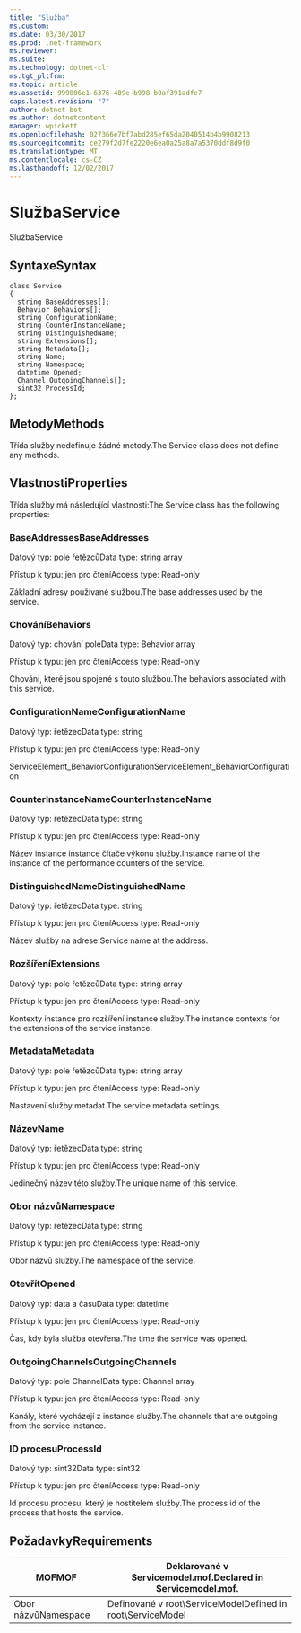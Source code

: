 ```yaml
---
title: "Služba"
ms.custom: 
ms.date: 03/30/2017
ms.prod: .net-framework
ms.reviewer: 
ms.suite: 
ms.technology: dotnet-clr
ms.tgt_pltfrm: 
ms.topic: article
ms.assetid: 999806e1-6376-409e-b998-b0af391adfe7
caps.latest.revision: "7"
author: dotnet-bot
ms.author: dotnetcontent
manager: wpickett
ms.openlocfilehash: 027366e7bf7abd285ef65da2040514b4b9908213
ms.sourcegitcommit: ce279f2d7fe2220e6ea0a25a8a7a5370ddf8d9f0
ms.translationtype: MT
ms.contentlocale: cs-CZ
ms.lasthandoff: 12/02/2017
---
```

# <a name="service"></a><span data-ttu-id="65606-102">Služba</span><span class="sxs-lookup"><span data-stu-id="65606-102">Service</span></span>
<span data-ttu-id="65606-103">Služba</span><span class="sxs-lookup"><span data-stu-id="65606-103">Service</span></span>  
  
## <a name="syntax"></a><span data-ttu-id="65606-104">Syntaxe</span><span class="sxs-lookup"><span data-stu-id="65606-104">Syntax</span></span>  
  
```  
class Service  
{  
  string BaseAddresses[];  
  Behavior Behaviors[];  
  string ConfigurationName;  
  string CounterInstanceName;  
  string DistinguishedName;  
  string Extensions[];  
  string Metadata[];  
  string Name;  
  string Namespace;  
  datetime Opened;  
  Channel OutgoingChannels[];  
  sint32 ProcessId;  
};  
```  
  
## <a name="methods"></a><span data-ttu-id="65606-105">Metody</span><span class="sxs-lookup"><span data-stu-id="65606-105">Methods</span></span>  
 <span data-ttu-id="65606-106">Třída služby nedefinuje žádné metody.</span><span class="sxs-lookup"><span data-stu-id="65606-106">The Service class does not define any methods.</span></span>  
  
## <a name="properties"></a><span data-ttu-id="65606-107">Vlastnosti</span><span class="sxs-lookup"><span data-stu-id="65606-107">Properties</span></span>  
 <span data-ttu-id="65606-108">Třída služby má následující vlastnosti:</span><span class="sxs-lookup"><span data-stu-id="65606-108">The Service class has the following properties:</span></span>  
  
### <a name="baseaddresses"></a><span data-ttu-id="65606-109">BaseAddresses</span><span class="sxs-lookup"><span data-stu-id="65606-109">BaseAddresses</span></span>  
 <span data-ttu-id="65606-110">Datový typ: pole řetězců</span><span class="sxs-lookup"><span data-stu-id="65606-110">Data type: string array</span></span>  
  
 <span data-ttu-id="65606-111">Přístup k typu: jen pro čtení</span><span class="sxs-lookup"><span data-stu-id="65606-111">Access type: Read-only</span></span>  
  
 <span data-ttu-id="65606-112">Základní adresy používané službou.</span><span class="sxs-lookup"><span data-stu-id="65606-112">The base addresses used by the service.</span></span>  
  
### <a name="behaviors"></a><span data-ttu-id="65606-113">Chování</span><span class="sxs-lookup"><span data-stu-id="65606-113">Behaviors</span></span>  
 <span data-ttu-id="65606-114">Datový typ: chování pole</span><span class="sxs-lookup"><span data-stu-id="65606-114">Data type: Behavior array</span></span>  
  
 <span data-ttu-id="65606-115">Přístup k typu: jen pro čtení</span><span class="sxs-lookup"><span data-stu-id="65606-115">Access type: Read-only</span></span>  
  
 <span data-ttu-id="65606-116">Chování, které jsou spojené s touto službou.</span><span class="sxs-lookup"><span data-stu-id="65606-116">The behaviors associated with this service.</span></span>  
  
### <a name="configurationname"></a><span data-ttu-id="65606-117">ConfigurationName</span><span class="sxs-lookup"><span data-stu-id="65606-117">ConfigurationName</span></span>  
 <span data-ttu-id="65606-118">Datový typ: řetězec</span><span class="sxs-lookup"><span data-stu-id="65606-118">Data type: string</span></span>  
  
 <span data-ttu-id="65606-119">Přístup k typu: jen pro čtení</span><span class="sxs-lookup"><span data-stu-id="65606-119">Access type: Read-only</span></span>  
  
 <span data-ttu-id="65606-120">ServiceElement_BehaviorConfiguration</span><span class="sxs-lookup"><span data-stu-id="65606-120">ServiceElement_BehaviorConfiguration</span></span>  
  
### <a name="counterinstancename"></a><span data-ttu-id="65606-121">CounterInstanceName</span><span class="sxs-lookup"><span data-stu-id="65606-121">CounterInstanceName</span></span>  
 <span data-ttu-id="65606-122">Datový typ: řetězec</span><span class="sxs-lookup"><span data-stu-id="65606-122">Data type: string</span></span>  
  
 <span data-ttu-id="65606-123">Přístup k typu: jen pro čtení</span><span class="sxs-lookup"><span data-stu-id="65606-123">Access type: Read-only</span></span>  
  
 <span data-ttu-id="65606-124">Název instance instance čítače výkonu služby.</span><span class="sxs-lookup"><span data-stu-id="65606-124">Instance name of the instance of the performance counters of the service.</span></span>  
  
### <a name="distinguishedname"></a><span data-ttu-id="65606-125">DistinguishedName</span><span class="sxs-lookup"><span data-stu-id="65606-125">DistinguishedName</span></span>  
 <span data-ttu-id="65606-126">Datový typ: řetězec</span><span class="sxs-lookup"><span data-stu-id="65606-126">Data type: string</span></span>  
  
 <span data-ttu-id="65606-127">Přístup k typu: jen pro čtení</span><span class="sxs-lookup"><span data-stu-id="65606-127">Access type: Read-only</span></span>  
  
 <span data-ttu-id="65606-128">Název služby na adrese.</span><span class="sxs-lookup"><span data-stu-id="65606-128">Service name at the address.</span></span>  
  
### <a name="extensions"></a><span data-ttu-id="65606-129">Rozšíření</span><span class="sxs-lookup"><span data-stu-id="65606-129">Extensions</span></span>  
 <span data-ttu-id="65606-130">Datový typ: pole řetězců</span><span class="sxs-lookup"><span data-stu-id="65606-130">Data type: string array</span></span>  
  
 <span data-ttu-id="65606-131">Přístup k typu: jen pro čtení</span><span class="sxs-lookup"><span data-stu-id="65606-131">Access type: Read-only</span></span>  
  
 <span data-ttu-id="65606-132">Kontexty instance pro rozšíření instance služby.</span><span class="sxs-lookup"><span data-stu-id="65606-132">The instance contexts for the extensions of the service instance.</span></span>  
  
### <a name="metadata"></a><span data-ttu-id="65606-133">Metadata</span><span class="sxs-lookup"><span data-stu-id="65606-133">Metadata</span></span>  
 <span data-ttu-id="65606-134">Datový typ: pole řetězců</span><span class="sxs-lookup"><span data-stu-id="65606-134">Data type: string array</span></span>  
  
 <span data-ttu-id="65606-135">Přístup k typu: jen pro čtení</span><span class="sxs-lookup"><span data-stu-id="65606-135">Access type: Read-only</span></span>  
  
 <span data-ttu-id="65606-136">Nastavení služby metadat.</span><span class="sxs-lookup"><span data-stu-id="65606-136">The service metadata settings.</span></span>  
  
### <a name="name"></a><span data-ttu-id="65606-137">Název</span><span class="sxs-lookup"><span data-stu-id="65606-137">Name</span></span>  
 <span data-ttu-id="65606-138">Datový typ: řetězec</span><span class="sxs-lookup"><span data-stu-id="65606-138">Data type: string</span></span>  
  
 <span data-ttu-id="65606-139">Přístup k typu: jen pro čtení</span><span class="sxs-lookup"><span data-stu-id="65606-139">Access type: Read-only</span></span>  
  
 <span data-ttu-id="65606-140">Jedinečný název této služby.</span><span class="sxs-lookup"><span data-stu-id="65606-140">The unique name of this service.</span></span>  
  
### <a name="namespace"></a><span data-ttu-id="65606-141">Obor názvů</span><span class="sxs-lookup"><span data-stu-id="65606-141">Namespace</span></span>  
 <span data-ttu-id="65606-142">Datový typ: řetězec</span><span class="sxs-lookup"><span data-stu-id="65606-142">Data type: string</span></span>  
  
 <span data-ttu-id="65606-143">Přístup k typu: jen pro čtení</span><span class="sxs-lookup"><span data-stu-id="65606-143">Access type: Read-only</span></span>  
  
 <span data-ttu-id="65606-144">Obor názvů služby.</span><span class="sxs-lookup"><span data-stu-id="65606-144">The namespace of the service.</span></span>  
  
### <a name="opened"></a><span data-ttu-id="65606-145">Otevřít</span><span class="sxs-lookup"><span data-stu-id="65606-145">Opened</span></span>  
 <span data-ttu-id="65606-146">Datový typ: data a času</span><span class="sxs-lookup"><span data-stu-id="65606-146">Data type: datetime</span></span>  
  
 <span data-ttu-id="65606-147">Přístup k typu: jen pro čtení</span><span class="sxs-lookup"><span data-stu-id="65606-147">Access type: Read-only</span></span>  
  
 <span data-ttu-id="65606-148">Čas, kdy byla služba otevřena.</span><span class="sxs-lookup"><span data-stu-id="65606-148">The time the service was opened.</span></span>  
  
### <a name="outgoingchannels"></a><span data-ttu-id="65606-149">OutgoingChannels</span><span class="sxs-lookup"><span data-stu-id="65606-149">OutgoingChannels</span></span>  
 <span data-ttu-id="65606-150">Datový typ: pole Channel</span><span class="sxs-lookup"><span data-stu-id="65606-150">Data type: Channel array</span></span>  
  
 <span data-ttu-id="65606-151">Přístup k typu: jen pro čtení</span><span class="sxs-lookup"><span data-stu-id="65606-151">Access type: Read-only</span></span>  
  
 <span data-ttu-id="65606-152">Kanály, které vycházejí z instance služby.</span><span class="sxs-lookup"><span data-stu-id="65606-152">The channels that are outgoing from the service instance.</span></span>  
  
### <a name="processid"></a><span data-ttu-id="65606-153">ID procesu</span><span class="sxs-lookup"><span data-stu-id="65606-153">ProcessId</span></span>  
 <span data-ttu-id="65606-154">Datový typ: sint32</span><span class="sxs-lookup"><span data-stu-id="65606-154">Data type: sint32</span></span>  
  
 <span data-ttu-id="65606-155">Přístup k typu: jen pro čtení</span><span class="sxs-lookup"><span data-stu-id="65606-155">Access type: Read-only</span></span>  
  
 <span data-ttu-id="65606-156">Id procesu procesu, který je hostitelem služby.</span><span class="sxs-lookup"><span data-stu-id="65606-156">The process id of the process that hosts the service.</span></span>  
  
## <a name="requirements"></a><span data-ttu-id="65606-157">Požadavky</span><span class="sxs-lookup"><span data-stu-id="65606-157">Requirements</span></span>  
  
|<span data-ttu-id="65606-158">MOF</span><span class="sxs-lookup"><span data-stu-id="65606-158">MOF</span></span>|<span data-ttu-id="65606-159">Deklarované v Servicemodel.mof.</span><span class="sxs-lookup"><span data-stu-id="65606-159">Declared in Servicemodel.mof.</span></span>|  
|---------|-----------------------------------|  
|<span data-ttu-id="65606-160">Obor názvů</span><span class="sxs-lookup"><span data-stu-id="65606-160">Namespace</span></span>|<span data-ttu-id="65606-161">Definované v root\ServiceModel</span><span class="sxs-lookup"><span data-stu-id="65606-161">Defined in root\ServiceModel</span></span>|
